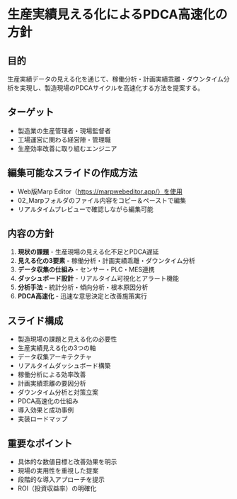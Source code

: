 # 生産実績見える化によるPDCA高速化の方針

## 目的
生産実績データの見える化を通じて、稼働分析・計画実績乖離・ダウンタイム分析を実現し、製造現場のPDCAサイクルを高速化する方法を提案する。

## ターゲット
- 製造業の生産管理者・現場監督者
- 工場運営に関わる経営陣・管理職
- 生産効率改善に取り組むエンジニア

## 編集可能なスライドの作成方法
- Web版Marp Editor（https://marpwebeditor.app/）を使用
- 02_Marpフォルダのファイル内容をコピー＆ペーストで編集
- リアルタイムプレビューで確認しながら編集可能

## 内容の方針
1. **現状の課題** - 生産現場の見える化不足とPDCA遅延
2. **見える化の3要素** - 稼働分析・計画実績乖離・ダウンタイム分析
3. **データ収集の仕組み** - センサー・PLC・MES連携
4. **ダッシュボード設計** - リアルタイム可視化とアラート機能
5. **分析手法** - 統計分析・傾向分析・根本原因分析
6. **PDCA高速化** - 迅速な意思決定と改善施策実行

## スライド構成
- 製造現場の課題と見える化の必要性
- 生産実績見える化の3つの軸
- データ収集アーキテクチャ
- リアルタイムダッシュボード構築
- 稼働分析による効率改善
- 計画実績乖離の要因分析
- ダウンタイム分析と対策立案
- PDCA高速化の仕組み
- 導入効果と成功事例
- 実装ロードマップ

## 重要なポイント
- 具体的な数値目標と改善効果を明示
- 現場の実用性を重視した提案
- 段階的な導入アプローチを提示
- ROI（投資収益率）の明確化